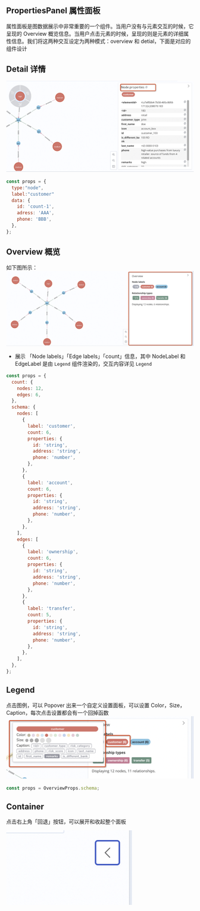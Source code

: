 ## PropertiesPanel 属性面板

属性面板是图数据展示中非常重要的一个组件。当用户没有与元素交互的时候，它呈现的 Overview 概览信息。当用户点击元素的时候，呈现的则是元素的详细属性信息。我们将这两种交互设定为两种模式：overview 和 detial，下面是对应的组件设计

## Detail 详情

![Alt text](./images/node-properties.png)

```jsx | pure
const props = {
  type:"node",
  label:"customer"
  data: {
    id: 'count-1',
    adress: 'AAA',
    phone: 'BBB',
  },
};
```

## Overview 概览

如下图所示：
![OVERVIEW](./images/overview.png)

- 展示 「Node labels」「Edge labels」「count」信息，其中 NodeLabel 和 EdgeLabel 是由 `Legend` 组件渲染的，交互内容详见 `Legend`

```jsx | pure
const props = {
  count: {
    nodes: 12,
    edges: 6,
  },
  schema: {
    nodes: [
      {
        label: 'customer',
        count: 6,
        properties: {
          id: 'string',
          address: 'string',
          phone: 'number',
        },
      },
      {
        label: 'account',
        count: 6,
        properties: {
          id: 'string',
          address: 'string',
          phone: 'number',
        },
      },
    ],
    edges: [
      {
        label: 'ownership',
        count: 6,
        properties: {
          id: 'string',
          address: 'string',
          phone: 'number',
        },
      },
      {
        label: 'transfer',
        count: 5,
        properties: {
          id: 'string',
          address: 'string',
          phone: 'number',
        },
      },
    ],
  },
};
```

## Legend

点击图例，可以 Popover 出来一个自定义设置面板，可以设置 Color，Size，Caption，每次点击设置都会有一个回掉函数
![Alt text](./images/legend.png)

```jsx | pure
const props = OverviewProps.schema;
```

## Container

点击右上角「回退」按钮，可以展开和收起整个面板

![Alt text](./images/button.png)
